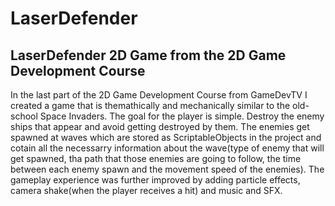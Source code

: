 # LaserDefender
## LaserDefender 2D Game from the 2D Game Development Course
In the last part of the 2D Game Development Course from GameDevTV I created a game that is themathically and mechanically similar to the old-school Space Invaders. 
The goal for the player is simple. Destroy the enemy ships that appear and avoid getting destroyed by them.
The enemies get spawned at waves which are stored as ScriptableObjects in the project and cotain all the necessarry information about the wave(type of enemy that will get spawned, tha path that those enemies are going to follow,
the time between each enemy spawn and the movement speed of the enemies). 
The gameplay experience was further improved by adding particle effects, camera shake(when the player receives a hit) and music and SFX.
